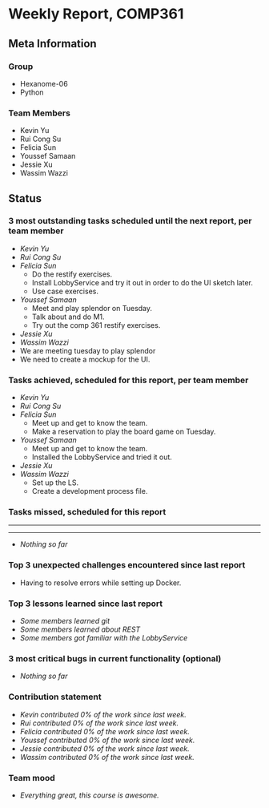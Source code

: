# Weekly Report, COMP361

## Meta Information

### Group

 * Hexanome-06
 * Python

### Team Members

 * Kevin Yu
 * Rui Cong Su
 * Felicia Sun
 * Youssef Samaan
 * Jessie Xu
 * Wassim Wazzi

## Status

### 3 most outstanding tasks scheduled until the next report, per team member

 * *Kevin Yu*
 * *Rui Cong Su*
 * *Felicia Sun*
   * Do the restify exercises.
   * Install LobbyService and try it out in order to do the UI sketch later.
   * Use case exercises.
 * *Youssef Samaan*
   * Meet and play splendor on Tuesday.
   * Talk about and do M1.
   * Try out the comp 361 restify exercises.
 * *Jessie Xu*
 * *Wassim Wazzi*
 * We are meeting tuesday to play splendor
 * We need to create a mockup for the UI.

### Tasks achieved, scheduled for this report, per team member

 * *Kevin Yu*
 * *Rui Cong Su*
 * *Felicia Sun*
   * Meet up and get to know the team.
   * Make a reservation to play the board game on Tuesday.
 * *Youssef Samaan*
   * Meet up and get to know the team.
   * Installed the LobbyService and tried it out.
 * *Jessie Xu*
 * *Wassim Wazzi*
   * Set up the LS.
   * Create a development process file.

### Tasks missed, scheduled for this report

 * **
 * **
 * *Nothing so far*

### Top 3 unexpected challenges encountered since last report

 * Having to resolve errors while setting up Docker.


### Top 3 lessons learned since last report

 * *Some members learned git*
 * *Some members learned about REST*
 * *Some members got familiar with the LobbyService*

### 3 most critical bugs in current functionality (optional)

 * *Nothing so far*


### Contribution statement

 * *Kevin contributed 0% of the work since last week.*
 * *Rui contributed 0% of the work since last week.*
 * *Felicia contributed 0% of the work since last week.*
 * *Youssef contributed 0% of the work since last week.*
 * *Jessie contributed 0% of the work since last week.*
 * *Wassim contributed 0% of the work since last week.*

### Team mood

 * *Everything great, this course is awesome.*
